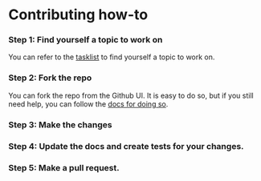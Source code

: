 # Contributing how-to

### Step 1: Find yourself a topic to work on

You can refer to the [tasklist](tasklist) to find yourself a topic to work on.

### Step 2: Fork the repo

You can fork the repo from the Github UI.
It is easy to do so, but if you still need help, you can follow the [docs for doing so](https://docs.github.com/en/free-pro-team@latest/github/getting-started-with-github/fork-a-repo).

### Step 3: Make the changes

### Step 4: Update the docs and create tests for your changes.

### Step 5: Make a pull request.
